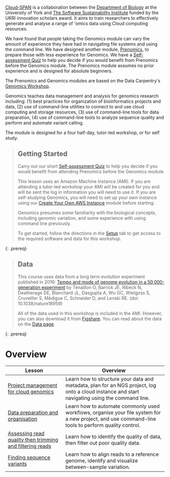---
---

[Cloud-SPAN](https://cloud-span.york.ac.uk) is a collaboration between the [Department of Biology](https://www.york.ac.uk/biology/) at the University of York and [The Software Sustainability Institute](https://www.software.ac.uk/) funded by the UKRI innovation scholars award. It aims to train researchers to effectively generate and analyse a range of 'omics data using Cloud computing resources.

We have found that people taking the Genomics module can vary the amount of experience they have had in navigating file systems and using the command line. We have designed another module, [Prenomics](https://cloud-span.github.io/prenomics00-intro/), to prepare those with less experience for Genomics. We have a [Self-assessment Quiz](https://shiny.york.ac.uk/er13/prenomics-quiz/#section-why) to help you decide if you would benefit from Prenomics before the Genomics module. The Prenomics module assumes no prior experience and is designed for absolute beginners.

The Prenomics and Genomics modules are based on the Data Carpentry's [Genomics Workshop](https://datacarpentry.org/genomics-workshop/).

Genomics teaches data management and analysis for genomics research including: (1) best practices for organization of bioinformatics projects and data, (2) use of command-line utilities to connect to and use cloud computing and storage resources, (3) use of command-line tools for data preparation, (4) use of command-line tools to analyze sequence quality and perform and automate variant calling.

The module is designed for a four half-day, tutor-led workshop, or for self study.

> ## Getting Started
>
> Carry out our short [Self-assessment Quiz](https://shiny.york.ac.uk/er13/prenomics-quiz/#section-why) to help you decide if you would benefit from attending Prenomics before the Genomics module.
> 
> This lesson uses an Amazon Machine Instance (AMI). If you are attending a tutor-led workshop your AMI will be created for you and will be sent the log in information you will need to use it. If you are self-studying Genomics, you will need to set up your own instance using our [Create Your Own AWS Instance](https://cloud-span.github.io/create-aws-instance-0-overview/) module before starting.
> 
> Genomics presumes some familiarity with the biological concepts, including genomic variation, and some experience with using command line previously.
>
> To get started, follow the directions in the [Setup](setup) tab to get access to the required software and data for this workshop.
> 



{: .prereq}

> ## Data
>
> This course uses data from a long term evolution experiment published in 2016: [Tempo and mode of genome evolution in a 50,000-generation experiment](https://www.ncbi.nlm.nih.gov/pmc/articles/PMC4988878/) by Tenaillon O, Barrick JE, Ribeck N, Deatherage DE, Blanchard JL, Dasgupta A, Wu GC, Wielgoss S, Cruveiller S, Médigue C, Schneider D, and Lenski RE. (doi: 10.1038/nature18959)
>
> All of the data used in this workshop is included in the AMI. However, you can also download it from [Figshare](https://figshare.com/articles/Data_Carpentry_Genomics_beta_2_0/7726454).
> You can read about the data on the [Data page](https://cloud-span.github.io/01genomics/data/index.html).
>
{: .prereq}

# Overview

| Lesson                     | Overview |
| -------------------------- | ---------|
| [Project management for cloud genomics](https://cloud-span.github.io/01genomics/) | Learn how to structure your data and metadata, plan for an NGS project, log onto a cloud instance and start navigating using the command line.|
| [Data preparation and organisation](https://cloud-span.github.io/02genomics/) | Learn how to automate commonly used workflows, organise your file system for a new project, and use command-line tools to perform quality control.|
| [Assessing read quality then trimming and filtering reads](https://cloud-span.github.io/03genomics/) | Learn how to identify the quality of data, then filter out poor quality data.|
| [Finding sequence variants](https://cloud-span.github.io/04genomics/) | Learn how to align reads to a reference genome, identify and visualize between-sample variation.|


